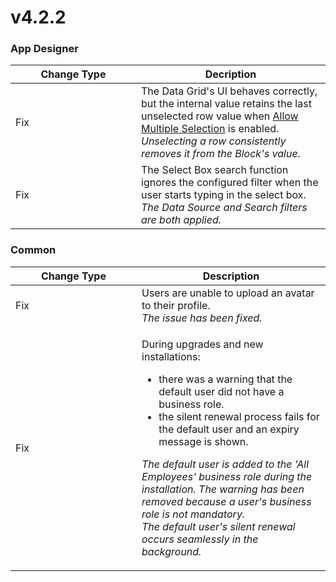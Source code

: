 # v4.2.2

### App Designer

<table><thead><tr><th width="185">Change Type</th><th>Decription</th></tr></thead><tbody><tr><td>Fix</td><td>The Data Grid's UI behaves correctly, but the internal value retains the last unselected row value when <a href="../../blocks/basic/data-grid.md#allow-multiple-selection">Allow Multiple Selection</a> is enabled.<br><em>Unselecting a row consistently removes it from the Block's value.</em></td></tr><tr><td>Fix</td><td>The Select Box search function ignores the configured filter when the user starts typing in the select box. <br><em>The Data Source and Search filters are both applied.</em></td></tr></tbody></table>

### Common

<table><thead><tr><th width="186">Change Type</th><th>Description</th></tr></thead><tbody><tr><td>Fix</td><td>Users are unable to upload an avatar to their profile.<br><em>The issue has been fixed.</em></td></tr><tr><td>Fix</td><td><p>During upgrades and new installations:</p><ul><li>there was a warning that the default user did not have a business role.</li><li>the silent renewal process fails for the default user and an expiry message is shown.</li></ul><p><em>The default user is added to the 'All Employees' business role during the installation. The warning has been removed because a user's business role is not mandatory.</em><br><em>The default user's silent renewal occurs seamlessly in the background.</em> </p></td></tr></tbody></table>
